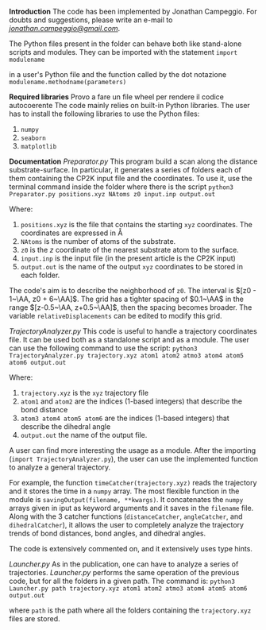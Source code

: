 **Introduction**
The code has been implemented by Jonathan Campeggio. For doubts and suggestions, please write an e-mail to *jonathan.campeggio@gmail.com*.

The Python files present in the folder can behave both like stand-alone scripts and modules. They can be imported with the statement
`import modulename`

in a user's Python file and the function called by the dot notazione 
`modulename.methodname(parameters)`

**Required libraries**
Provo a fare un file wheel per rendere il codice autocoerente
The code mainly relies on built-in Python libraries. The user has to install the following libraries to use the Python files:
1. `numpy`
2. `seaborn`
3. `matplotlib`

**Documentation**
*Preparator.py*
This program build a scan along the distance substrate-surface. In particular, it generates a series of folders each of them containing the CP2K input file and the coordinates. 
To use it, use the terminal command inside the folder where there is the script
`python3 Preparator.py positions.xyz NAtoms z0 input.inp output.out`

Where:
1. `positions.xyz` is the file that contains the starting `xyz` coordinates. The coordinates are expressed in &#8491; 
2. `NAtoms` is the number of atoms of the substrate.
3. `z0` is the *z* coordinate of the nearest substrate atom to the surface.
4. `input.inp` is the input file (in the present article is the CP2K input)
5. `output.out` is the name of the output `xyz` coordinates to be stored in each folder.

The code's aim is to describe the neighborhood of `z0`. The interval is $[z0 - 1~\AA, z0 + 6~\AA]$. The grid has a tighter spacing of $0.1~\AA$ in the range $[z-0.5~\AA, z+0.5~\AA]$, then the spacing becomes broader. 
The variable `relativeDisplacements` can be edited to modify this grid.

*TrajectoryAnalyzer.py*
This code is useful to handle a trajectory coordinates file. It can be used both as a standalone script and as a module.
The user can use the following command to use the script:
`python3 TrajectoryAnalyzer.py trajectory.xyz atom1 atom2 atmo3 atom4 atom5 atom6 output.out`

Where:
1. `trajectory.xyz` is the `xyz` trajectory file
2. `atom1` and `atom2` are the indices ($1$-based integers) that describe the bond distance
3. `atom3 atom4 atom5 atom6` are the indices ($1$-based integers) that describe the dihedral angle
4. `output.out` the name of the output file.

A user can find more interesting the usage as a module. After the importing (`import TrajectoryAnalyzer.py`), the user can use the implemented function to analyze a general trajectory.

For example, the function `timeCatcher(trajectory.xyz)` reads the trajectory and it stores the time in a `numpy` array. The most flexible function in the module is `savingOutput(filename, **kwargs)`. It concatenates the `numpy` arrays given in iput as keyword arguments and it saves in the `filename` file. Along with the $3$ catcher functions (`distanceCatcher`, `angleCatcher`, and `dihedralCatcher`), it allows the user to completely analyze the trajectory trends of bond distances, bond angles, and dihedral angles.

 The code is extensively commented on, and it extensively uses type hints.



*Launcher.py*
As in the publication, one can have to analyze a series of trajectories. *Launcher.py* performs the same operation of the previous code, but for all the folders in a given path. The command is:
`python3 Launcher.py path trajectory.xyz atom1 atom2 atmo3 atom4 atom5 atom6 output.out`

where `path` is the path where all the folders containing the `trajectory.xyz` files are stored.

